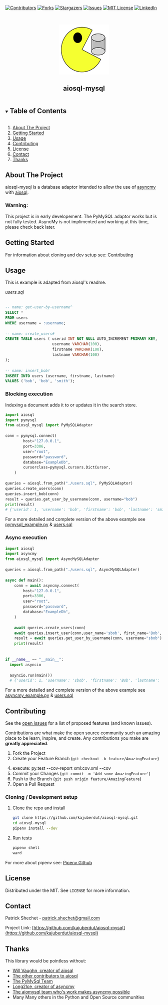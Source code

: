 <!--
*** Thanks for checking out the Best-README-Template. If you have a suggestion
*** that would make this better, please fork the repo and create a pull request
*** or simply open an issue with the tag "enhancement".
*** Thanks again! Now go create something AMAZING! :D
-->



<!-- PROJECT SHIELDS -->
<!--
*** I'm using markdown "reference style" links for readability.
*** Reference links are enclosed in brackets [ ] instead of parentheses ( ).
*** See the bottom of this document for the declaration of the reference variables
*** for contributors-url, forks-url, etc. This is an optional, concise syntax you may use.
*** https://www.markdownguide.org/basic-syntax/#reference-style-links
-->
[![Contributors][contributors-shield]][contributors-url]
[![Forks][forks-shield]][forks-url]
[![Stargazers][stars-shield]][stars-url]
[![Issues][issues-shield]][issues-url]
[![MIT License][license-shield]][license-url]
[![LinkedIn][linkedin-shield]][linkedin-url]



<!-- PROJECT LOGO -->
<br />
<p align="center">
  <a href="https://github.com/kajuberdut/aiosql-mysql">
    <img src="https://raw.githubusercontent.com/kajuberdut/aiosql-mysql/main/images/logo.svg" alt="Logo" width="160" height="160">
  </a>

  <h2 align="center">aiosql-mysql</h2>

</p>



<!-- TABLE OF CONTENTS -->
<details open="open">
  <summary><h2 style="display: inline-block">Table of Contents</h2></summary>
  <ol>
    <li>
      <a href="#about-the-project">About The Project</a>
    </li>
    <li>
      <a href="#getting-started">Getting Started</a>
    </li>
    <li><a href="#usage">Usage</a>
      <!-- <ul>
        <li><a href="#further-examples">Further Examples</a></li>
      </ul> -->
    </li>
    <!-- <li><a href="#roadmap">Roadmap</a></li> -->
    <li><a href="#contributing">Contributing</a></li>
    <li><a href="#license">License</a></li>
    <li><a href="#contact">Contact</a></li>
    <li><a href="#thanks">Thanks</a></li>
  </ol>
</details>



<!-- ABOUT THE PROJECT -->
## About The Project

aiosql-mysql is a database adaptor intended to allow the use of [asyncmy](https://github.com/long2ice/asyncmy) with [aiosql](https://github.com/nackjicholson/aiosql).


### Warning:
This project is in early developement. The PyMySQL adaptor works but is not fully tested. AsyncMy is not implimented and working at this time, please check back later.


<!-- GETTING STARTED -->
## Getting Started

<!-- To get a local copy up and running follow these simple steps. -->
<!-- ### Installing with pip -->
  <!-- ```sh
  pip install aiosql-mysql
  ``` -->

For information about cloning and dev setup see: [Contributing](#Contributing)


<!-- USAGE EXAMPLES -->
## Usage
This is example is adapted from aiosql's readme.

*users.sql*

```sql

-- name: get-user-by-username^
SELECT *
FROM users
WHERE username = :username;

-- name: create_users#
CREATE TABLE users ( userid INT NOT NULL AUTO_INCREMENT PRIMARY KEY,
                     username VARCHAR(100),
                     firstname VARCHAR(100),
                     lastname VARCHAR(100)
);

-- name: insert_bob!
INSERT INTO users (username, firstname, lastname)
VALUES ('bob', 'bob', 'smith');

```

### Blocking execution
Indexing a document adds it to or updates it in the search store.
```python
import aiosql
import pymysql
from aiosql_mysql import PyMySQLAdaptor

conn = pymysql.connect(
        host="127.0.0.1",
        port=3306,
        user="root",
        password="password",
        database="ExampleDb",
        cursorclass=pymysql.cursors.DictCursor,
    )

queries = aiosql.from_path("./users.sql", PyMySQLAdaptor)
queries.create_users(conn)
queries.insert_bob(conn)
result = queries.get_user_by_username(conn, username="bob")
print(result)
# {'userid': 1, 'username': 'bob', 'firstname': 'bob', 'lastname': 'smith'}

```

For a more detailed and complete version of the above example see [pymysql_example.py](https://github.com/kajuberdut/aiosql-mysql/blob/main/examples/pymysql_example.py) & [users.sql](https://github.com/kajuberdut/aiosql-mysql/blob/main/examples/users.sql)

### Async execution
```python 
import aiosql
import asyncmy
from aiosql_mysql import AsyncMySQLAdapter

queries = aiosql.from_path("./users.sql", AsyncMySQLAdapter)

async def main():
    conn = await asyncmy.connect(
        host="127.0.0.1",
        port=3306,
        user="root",
        password="password",
        database="ExampleDb",
    )

    await queries.create_users(conn)
    await queries.insert_user(conn,user_name='sbob', first_name='Bob', last_name='Smith')
    result = await queries.get_user_by_username(conn, username="sbob")
    print(result)


if __name__ == "__main__":
  import asyncio

  asyncio.run(main())
  # {'userid': 1, 'username': 'sbob', 'firstname': 'Bob', 'lastname': 'Smith'}
```
For a more detailed and complete version of the above example see [asyncmy_example.py](https://github.com/kajuberdut/aiosql-mysql/blob/main/examples/asyncmy_example.py) & [users.sql](https://github.com/kajuberdut/aiosql-mysql/blob/main/examples/users.sql)

<!-- CONTRIBUTING -->
## Contributing
See the [open issues](https://github.com/kajuberdut/aiosql-mysql/issues) for a list of proposed features (and known issues).

Contributions are what make the open source community such an amazing place to be learn, inspire, and create. Any contributions you make are **greatly appreciated**.

1. Fork the Project
2. Create your Feature Branch (`git checkout -b feature/AmazingFeature`)
<!-- 3. Add tests, we aim for 100% test coverage [Using Coverage](https://coverage.readthedocs.io/en/coverage-5.3.1/#using-coverage-py) -->
4. execute: py.test --cov-report xml:cov.xml --cov
5. Commit your Changes (`git commit -m 'Add some AmazingFeature'`)
6. Push to the Branch (`git push origin feature/AmazingFeature`)
7. Open a Pull Request

### Cloning / Development setup
1. Clone the repo and install
    ```sh
    git clone https://github.com/kajuberdut/aiosql-mysql.git
    cd aiosql-mysql
    pipenv install --dev
    ```
2. Run tests
    ```sh
    pipenv shell
    ward
    ```
  For more about pipenv see: [Pipenv Github](https://github.com/pypa/pipenv)



<!-- LICENSE -->
## License

Distributed under the MIT. See `LICENSE` for more information.



<!-- CONTACT -->
## Contact

Patrick Shechet - patrick.shechet@gmail.com

Project Link: [https://github.com/kajuberdut/aiosql-mysql](https://github.com/kajuberdut/aiosql-mysql)


<!-- THANKS -->
## Thanks
This library would be pointless without:
- [Will Vaughn, creator of aiosql](https://github.com/nackjicholson)
- [The other contributors to aiosql](https://github.com/nackjicholson/aiosql/graphs/contributors)
- [The PyMySql Team](https://github.com/PyMySQL/PyMySQL)
- [Long2Ice, creator of asyncmy](https://github.com/long2ice)
- [The aiomysql team who's work makes asyncmy possible](https://github.com/aio-libs/aiomysql/graphs/contributors)
- Many Many others in the Python and Open Source communities


<!-- MARKDOWN LINKS & IMAGES -->
<!-- https://www.markdownguide.org/basic-syntax/#reference-style-links -->
[contributors-shield]: https://img.shields.io/github/contributors/kajuberdut/aiosql-mysql.svg?style=for-the-badge
[contributors-url]: https://github.com/kajuberdut/aiosql-mysql/graphs/contributors
[forks-shield]: https://img.shields.io/github/forks/kajuberdut/aiosql-mysql.svg?style=for-the-badge
[forks-url]: https://github.com/kajuberdut/aiosql-mysql/network/members
[stars-shield]: https://img.shields.io/github/stars/kajuberdut/aiosql-mysql.svg?style=for-the-badge
[stars-url]: https://github.com/kajuberdut/aiosql-mysql/stargazers
[issues-shield]: https://img.shields.io/github/issues/kajuberdut/aiosql-mysql.svg?style=for-the-badge
[issues-url]: https://github.com/kajuberdut/aiosql-mysql/issues
[license-shield]: https://img.shields.io/badge/License-MIT-orange.svg?style=for-the-badge
[license-url]: https://github.com/kajuberdut/aiosql-mysql/blob/main/LICENSE
[linkedin-shield]: https://img.shields.io/badge/-LinkedIn-black.svg?style=for-the-badge&logo=linkedin&colorB=555
[linkedin-url]: https://www.linkedin.com/in/patrick-shechet
